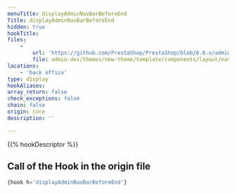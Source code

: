 ```yaml
---
menuTitle: displayAdminNavBarBeforeEnd
Title: displayAdminNavBarBeforeEnd
hidden: true
hookTitle: 
files:
    -
        url: 'https://github.com/PrestaShop/PrestaShop/blob/8.0.x/admin-dev/themes/new-theme/template/components/layout/nav_bar.tpl'
        file: admin-dev/themes/new-theme/template/components/layout/nav_bar.tpl
locations:
    - 'back office'
type: display
hookAliases: 
array_return: false
check_exceptions: false
chain: false
origin: core
description: ''

---
```


{{% hookDescriptor %}}

## Call of the Hook in the origin file

```php
{hook h='displayAdminNavBarBeforeEnd'}
```
